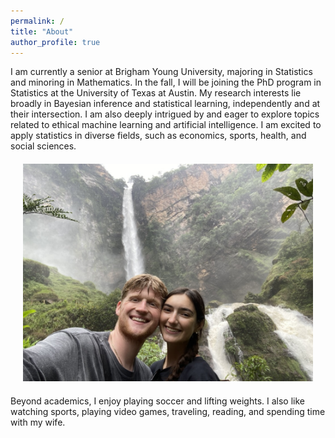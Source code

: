 ```yaml
---
permalink: /
title: "About"
author_profile: true
---
```


I am currently a senior at Brigham Young University, majoring in Statistics and minoring in Mathematics. In the fall, I will be joining the PhD program in Statistics at the University of Texas at Austin. My research interests lie broadly in Bayesian inference and statistical learning, independently and at their intersection. I am also deeply intrigued by and eager to explore topics related to ethical machine learning and artificial intelligence. I am excited to apply statistics in diverse fields, such as economics, sports, health, and social sciences. 

<div style="text-align:center; margin: 20px;">
  <img src="/images/5B88A655-CA1D-41E3-AA0F-D227E010D6A7_1_105_c.jpeg" alt="expected goals" style="width: 600px;"/>
</div>

Beyond academics, I enjoy playing soccer and lifting weights. I also like watching sports, playing video games, traveling, reading, and spending time with my wife.
